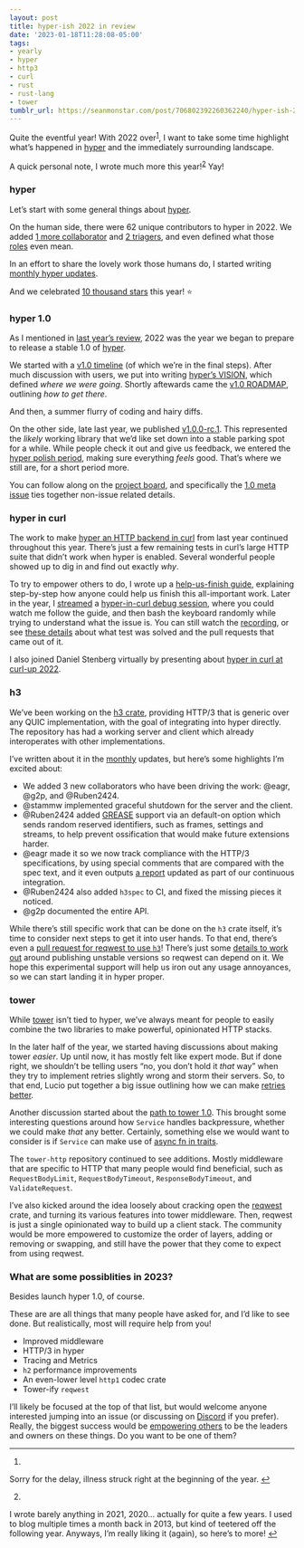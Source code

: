 ```yaml
---
layout: post
title: hyper-ish 2022 in review
date: '2023-01-18T11:28:08-05:00'
tags:
- yearly
- hyper
- http3
- curl
- rust
- rust-lang
- tower
tumblr_url: https://seanmonstar.com/post/706802392260362240/hyper-ish-2022-in-review
---
```

Quite the eventful year! With 2022 over<sup id="fnref:1"><a href="#fn:1" class="footnote-ref" role="doc-noteref">1</a></sup>, I want to take some time highlight what’s happened in [hyper](https://hyper.rs) and the immediately surrounding landscape.

A quick personal note, I wrote much more this year!<sup id="fnref:2"><a href="#fn:2" class="footnote-ref" role="doc-noteref">2</a></sup> Yay!

### hyper

Let’s start with some general things about [hyper](https://hyper.rs).

On the human side, there were 62 unique contributors to hyper in 2022. We added [1 more collaborator](https://hyper.rs/blog/2022/04/08/welcome-adam-foltzer/) and [2 triagers](https://github.com/hyperium/hyper/blob/master/docs/MAINTAINERS.md#triagers), and even defined what those [roles](https://github.com/hyperium/hyper/blob/master/docs/GOVERNANCE.md) even mean.

In an effort to share the lovely work those humans do, I started writing [monthly hyper updates](https://seanmonstar.com/tagged/monthly).

And we celebrated [10 thousand stars](https://seanmonstar.com/blog/hyper-10000-stars/) this year! ⭐

### hyper 1.0

As I mentioned in [last year’s review](https://seanmonstar.com/blog/hyper-ish-2021-in-review/), 2022 was the year we began to prepare to release a stable 1.0 of [hyper](https://hyper.rs).

We started with a [v1.0 timeline](https://seanmonstar.com/blog/hyper-10-timeline/) (of which we’re in the final steps). After much discussion with users, we put into writing [hyper’s VISION](https://seanmonstar.com/blog/hypers-vision/), which defined _where we were going_. Shortly aftewards came the [v1.0 ROADMAP](https://seanmonstar.com/blog/hyper-10-roadmap/), outlining _how to get there_.

And then, a summer flurry of coding and hairy diffs.

On the other side, late last year, we published [v1.0.0-rc.1](https://seanmonstar.com/blog/hyper-v100-rc1/). This represented the _likely_ working library that we’d like set down into a stable parking spot for a while. While people check it out and give us feedback, we entered the [hyper polish period](https://seanmonstar.com/blog/hyper-polish-period/), making sure everything _feels_ good. That’s where we still are, for a short period more.

You can follow along on the [project board](https://github.com/orgs/hyperium/projects/1/views/1), and specifically the [1.0 meta issue](https://github.com/hyperium/hyper/issues/3088) ties together non-issue related details.

### hyper in curl

The work to make [hyper an HTTP backend in curl](https://seanmonstar.com/blog/how-using-hyper-in-curl-can-help-make-the-internet/) from last year continued throughout this year. There’s just a few remaining tests in curl’s large HTTP suite that didn’t work when hyper is enabled. Several wonderful people showed up to dig in and find out exactly _why_.

To try to empower others to do, I wrote up a [help-us-finish guide](https://seanmonstar.com/blog/help-stabilize-hyper-in-curl/), explaining step-by-step how anyone could help us finish this all-important work. Later in the year, I [streamed](https://twitch.tv/seanmonstar) a [hyper-in-curl debug session](https://youtu.be/p45KggejkJ4), where you could watch me follow the guide, and then bash the keyboard randomly while trying to understand what the issue is. You can still watch the [recording](https://youtu.be/p45KggejkJ4), or see [these details](https://masto.ai/@seanmonstar/109428187573196836) about what test was solved and the pull requests that came out of it.

I also joined Daniel Stenberg virtually by presenting about [hyper in curl at curl-up 2022](https://seanmonstar.com/blog/curl-up-2022-hyper-in-curl/).

### h3

We’ve been working on the [h3 crate](https://github.com/hyperium/h3), providing HTTP/3 that is generic over any QUIC implementation, with the goal of integrating into hyper directly. The repository has had a working server and client which already interoperates with other implementations.

I’ve written about it in the [monthly](https://seanmonstar.com/tagged/monthly) updates, but here’s some highlights I’m excited about:

- We added 3 new collaborators who have been driving the work: @eagr, @g2p, and @Ruben2424.
- @stammw implemented graceful shutdown for the server and the client.
- @Ruben2424 added [GREASE](https://textslashplain.com/2020/05/18/a-bit-of-grease-keeps-the-web-moving/) support via an default-on option which sends random reserved identifiers, such as frames, settings and streams, to help prevent ossification that would make future extensions harder.
- @eagr made it so we now track compliance with the HTTP/3 specifications, by using special comments that are compared with the spec text, and it even outputs [a report](https://hyper.rs/h3/ci/compliance/report.html) updated as part of our continuous integration.
- @Ruben2424 also added `h3spec` to CI, and fixed the missing pieces it noticed.
- @g2p documented the entire API.

While there’s still specific work that can be done on the `h3` crate itself, it’s time to consider next steps to get it into user hands. To that end, there’s even a [pull request for reqwest to use `h3`](https://github.com/seanmonstar/reqwest/pull/1599)! There’s just some [details to work out](https://github.com/hyperium/h3/issues/125) around publishing unstable versions so reqwest can depend on it. We hope this experimental support will help us iron out any usage annoyances, so we can start landing it in hyper proper.

### tower

While [tower](https://crates.io/crates/tower) isn’t tied to hyper, we’ve always meant for people to easily combine the two libraries to make powerful, opinionated HTTP stacks.

In the later half of the year, we started having discussions about making tower _easier_. Up until now, it has mostly felt like expert mode. But if done right, we shouldn’t be telling users “no, you don’t hold it _that_ way” when they try to implement retries slightly wrong and storm their servers. So, to that end, Lucio put together a big issue outlining how we can make [retries better](https://github.com/tower-rs/tower/issues/682).

Another discussion started about the [path to tower 1.0](https://github.com/tower-rs/tower/issues/636). This brought some interesting questions around how `Service` handles backpressure, whether we could make _that_ any better. Certainly, something else we would want to consider is if `Service` can make use of [async fn in traits](https://blog.rust-lang.org/inside-rust/2022/11/17/async-fn-in-trait-nightly.html).

The `tower-http` repository continued to see additions. Mostly middleware that are specific to HTTP that many people would find beneficial, such as `RequestBodyLimit`, `RequestBodyTimeout`, `ResponseBodyTimeout`, and `ValidateRequest`.

I’ve also kicked around the idea loosely about cracking open the [reqwest](https://crates.io/crates/reqwest) crate, and turning its various features into tower middleware. Then, reqwest is just a single opinionated way to build up a client stack. The community would be more empowered to customize the order of layers, adding or removing or swapping, and still have the power that they come to expect from using reqwest.

### What are some possiblities in 2023?

Besides launch hyper 1.0, of course.

These are are all things that many people have asked for, and I’d like to see done. But realistically, most will require help from you!

- Improved middleware
- HTTP/3 in hyper
- Tracing and Metrics
- `h2` performance improvements
- An even-lower level `http1` codec crate
- Tower-ify `reqwest`

I’ll likely be focused at the top of that list, but would welcome anyone interested jumping into an issue (or discussing on [Discord](https://discord.gg/kkwpueZ) if you prefer). Really, the biggest success would be [empowering others](https://github.com/hyperium/hyper/blob/master/docs/GOVERNANCE.md) to be the leaders and owners on these things. Do you want to be one of them?

* * *

1. 

Sorry for the delay, illness struck right at the beginning of the year.&nbsp;[↩︎](#fnref:1)

2. 

I wrote barely anything in 2021, 2020… actually for quite a few years. I used to blog multiple times a month back in 2013, but kind of teetered off the following year. Anyways, I’m really liking it (again), so here’s to more!&nbsp;[↩︎](#fnref:2)

